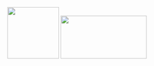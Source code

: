 <div id="header" align="center">
  <img src="https://media.giphy.com/media/M9gbBd9nbDrOTu1Mqx/giphy.gif" width="120"/>
  <img src="https://media.giphy.com/media/WSBeyxvC1jH496xQGA/giphy.gif" width="200" height="100"/>
</div>
